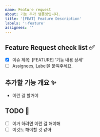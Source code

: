 ```yaml
---
name: Feature request
about: 기능 추가 템플릿입니다.
title: '[FEAT] Feature Description'
labels: '✨feature'
assignees: ''
---
```


<!-- ---
name: Feature Request Template
about: 기능 추가 템플릿입니다.
title: [FEATURE] 기능 내용 상세
labels: ✨feature
assignees: ''
--- -->

<!-- 하나씩 확인 후 체크박스에 표시해주세요. -->

## Feature Request check list ✅

- [x] 이슈 제목: [FEATURE] '기능 내용 상세'
- [ ] Assignees, Label을 붙여주세요.

## 추가할 기능 개요 ✨

- 이런 걸 할거야

## TODO 📝

- [ ] 이거 하려면 이런 걸 해야해
- [ ] 이것도 해야할 것 같아